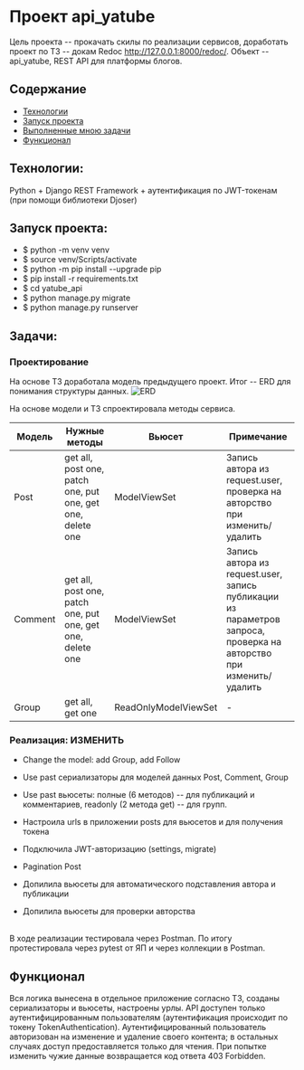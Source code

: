 # Проект api_yatube
Цель проекта -- прокачать скилы по реализации сервисов, доработать проект по ТЗ -- докам Redoc http://127.0.0.1:8000/redoc/.
Объект -- api_yatube, REST API для платформы блогов.  

## Содержание
- [Технологии](#технологии)
- [Запуск проекта](#запуск-проекта)
- [Выполненные мною задачи](#задачи)
- [Функционал](#функционал)

## Технологии:
Python + Django REST Framework + аутентификация по JWT-токенам (при помощи библиотеки Djoser)

## Запуск проекта:
- $ python -m venv venv
- $ source venv/Scripts/activate
- $ python -m pip install --upgrade pip
- $ pip install -r requirements.txt
- $ cd yatube_api
- $ python manage.py migrate
- $ python manage.py runserver

## Задачи:
### Проектирование
На основе ТЗ доработала модель предыдущего проект. Итог -- ERD для понимания структуры данных.
![ERD](https://github.com/belyashnikovatn/api_yatube/blob/master/ERD%20api%20yatube.png)
<p>
На основе модели и ТЗ спроектировала методы сервиса.</p> 

| Модель | Нужные методы | Вьюсет | Примечание |
| --- | --- | --- | --- |
| Post | get all, post one, patch one, put one, get one, delete one | ModelViewSet | Запись автора из request.user, проверка на авторство при изменить/удалить |
| Comment | get all, post one, patch one, put one, get one, delete one | ModelViewSet | Запись автора из request.user, запись публикации из параметров запроса, проверка на авторство при изменить/удалить |
| Group | get all, get one | ReadOnlyModelViewSet | - |

### Реализация: ИЗМЕНИТЬ
- Change the model: add Group, add Follow
- Use past сериализаторы для моделей данных Post, Comment, Group
- Use past вьюсеты: полные (6 методов) -- для публикаций и комментариев, readonly (2 метода get) -- для групп.
- Настроила urls в приложении posts для вьюсетов и для получения токена
- Подключила JWT-авторизацию (settings, migrate)
- Pagination Post


- Допилила вьюсеты для автоматического подставления автора и публикации
- Допилила вьюсеты для проверки авторства
<br>
В ходе реализации тестировала через Postman. По итогу протестировала через pytest от ЯП и через коллекции в Postman. 

## Функционал
Вся логика вынесена в отдельное приложение согласно ТЗ, созданы сериализаторы и вьюсеты, настроены урлы.
API доступен только аутентифицированным пользователям (аутентификация происходит по токену TokenAuthentication).
Аутентифицированный пользователь авторизован на изменение и удаление своего контента; в остальных случаях доступ предоставляется только для чтения. При попытке изменить чужие данные возвращается код ответа 403 Forbidden.